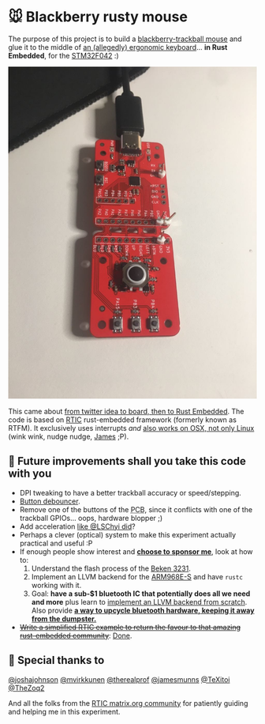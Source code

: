 # :mouse: Blackberry rusty mouse

The purpose of this project is to build a [blackberry-trackball mouse][bb_trackball] and glue it to the middle of [an (allegedly) ergonomic keyboard][microsoft_natural_keyboard_4000]... **in Rust Embedded**, for the [STM32F042][stm32f042] :)

![dev_board](img/dev_board.jpg)

This came about [from twitter idea to board, then to Rust Embedded](https://twitter.com/braincode/status/1275406584714104833). The code is based on [RTIC][rtic] rust-embedded framework (formerly known as RTFM). It exclusively uses interrupts *and* [also works on OSX, not only Linux][osx_not_working] (wink wink, nudge nudge, [James][jamesmunns] ;P).

## :rocket: Future improvements shall you take this code with you

* DPI tweaking to have a better trackball accuracy or speed/stepping.
* [Button debouncer][debouncer].
* Remove one of the buttons of the <acronym title="Printed Circuit Board">PCB</acronym>, since it conflicts with one of the trackball GPIOs... oops, hardware blopper ;)
* Add acceleration [like @LSChyi did][add_accel]?
* Perhaps a clever (optical) system to make this experiment actually practical and useful :P
* If enough people show interest and [**choose to sponsor me**][gh_sponsor_1], look at how to:
	1. Understand the flash process of the [Beken 3231][beken3231].
	2. Implement an LLVM backend for the [ARM968E-S][ARM968E-S] and have `rustc` working with it.
	3. Goal: **have a sub-$1 bluetooth IC that potentially does all we need and more** plus learn to [implement an LLVM backend from scratch][llvm_cpu0]. Also provide [**a way to upcycle bluetooth hardware, keeping it away from the dumpster.**][old_beken_hardware]
* ~~[Write a simplified RTIC example to return the favour to that amazing rust-embedded community][rtic_hid_example]~~: [Done][rtic_pr].

## :clap: Special thanks to

[@joshajohnson][joshajohnson]
[@mvirkkunen][lumpio]
[@therealprof][therealprof]
[@jamesmunns][jamesmunns]
[@TeXitoi][texitoi]
[@TheZoq2][thezoq2]

And all the folks from the [RTIC matrix.org community][rtic_matrix] for patiently guiding and helping me in this experiment.

[bb_trackball]: https://os.mbed.com/users/AdamGreen/notebook/blackberrytrackballmouse/
[joshajohnson]: https://github.com/joshajohnson
[lumpio]: https://github.com/mvirkkunen/
[therealprof]: https://github.com/therealprof/
[rtic]: https://rtic.rs/
[jamesmunns]: https://github.com/jamesmunns
[osx_not_working]: https://github.com/jamesmunns/OtterPill-rs/commit/8e68fbd5bb1161d8131a99d98c90c3e949f49ec1
[rtic_hid_example]: https://github.com/rtic-rs/rtic-examples/issues/10#issuecomment-677464683
[add_accel]: https://github.com/LSChyi/blackberry-mini-trackball
[debouncer]: https://crates.io/crates/unflappable
[microsoft_natural_keyboard_4000]: https://www.microsoft.com/accessories/en-us/products/keyboards/natural-ergonomic-keyboard-4000/b2m-00012
[stm32f042]: https://www.st.com/en/microcontrollers-microprocessors/stm32f0-series.html
[rtic_pr]: https://github.com/rtic-rs/rtic-examples/pull/12
[gh_sponsor_1]: https://github.com/login?return_to=%2Fsponsors%2Fbrainstorm%2Fsponsorships%3Ftier_id%3D27561
[mitxela]: https://mitxela.com/forum/topic/beken-bk3231
[ARM968E-S]: https://static.docs.arm.com/ddi0311/d/DDI0311.pdf
[beken3231]: https://pdfhost.io/v/3r1I3HggE_BK3231_Bluetooth_HID_SoCpdf.pdf
[llvm_cpu0]: http://jonathan2251.github.io/lbd/TutorialLLVMBackendCpu0.pdf
[texitoi]: https://github.com/TeXitoi
[thezoq2]: https://gitlab.com/TheZoq2/hotas
[old_beken_hardware]: https://mitxela.com/forum/topic/mocute-051-bluetooth-gamepad-bk3231-change-hid-profile-from-keyboard-gamepad
[rtic_matrix]: https://matrix.to/#/#rtic:matrix.org
